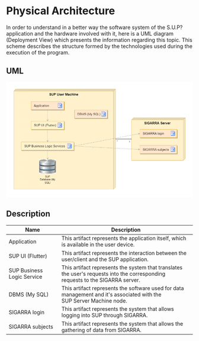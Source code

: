 # Physical Architecture

In order to understand in a better way the software system of the S.U.P? application and the hardware involved with it, here is a UML diagram (Deployment View) which presents the information regarding this topic. This scheme describes the structure formed by the technologies used during the execution of the program. 

## UML
![Physical Architecture](./images/esof-physical_architecture_20220513.png)

## Description

| Name          | Description |
| ------------- | ----------- |
| Application | This artifact represents the application itself, which is available in the user device.|
| SUP UI (Flutter) | This artifact represents the interaction between the user/client and the SUP application. |
| SUP Business Logic Service | This artifact represents the system that translates the user's requests into the corresponding <br> requests to the SIGARRA server. |
| DBMS (My SQL) | This artifact represents the software used for data management and it's associated with the <br> SUP Server Machine node. |
| SIGARRA login | This artifact represents the system that allows logging into SUP through SIGARRA. |
| SIGARRA subjects | This artifact represents the system that allows the gathering of data from SIGARRA. |